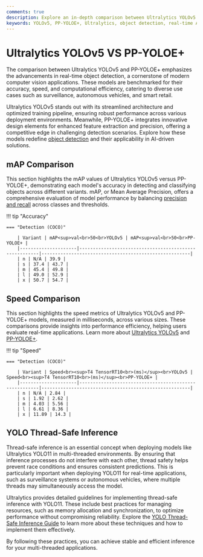 ```yaml
---
comments: true
description: Explore an in-depth comparison between Ultralytics YOLOv5 and PP-YOLOE+, two cutting-edge models in object detection. Discover their performance in terms of speed, accuracy, and efficiency, making them ideal for real-time AI, edge AI, and computer vision applications.
keywords: YOLOv5, PP-YOLOE+, Ultralytics, object detection, real-time AI, edge AI, computer vision, model comparison, AI performance
---
```


# Ultralytics YOLOv5 VS PP-YOLOE+

The comparison between Ultralytics YOLOv5 and PP-YOLOE+ emphasizes the advancements in real-time object detection, a cornerstone of modern computer vision applications. These models are benchmarked for their accuracy, speed, and computational efficiency, catering to diverse use cases such as surveillance, autonomous vehicles, and smart retail.

Ultralytics YOLOv5 stands out with its streamlined architecture and optimized training pipeline, ensuring robust performance across various deployment environments. Meanwhile, PP-YOLOE+ integrates innovative design elements for enhanced feature extraction and precision, offering a competitive edge in challenging detection scenarios. Explore how these models redefine [object detection](https://www.ultralytics.com/glossary/object-detection) and their applicability in AI-driven solutions.


## mAP Comparison

This section highlights the mAP values of Ultralytics YOLOv5 versus PP-YOLOE+, demonstrating each model's accuracy in detecting and classifying objects across different variants. mAP, or Mean Average Precision, offers a comprehensive evaluation of model performance by balancing [precision and recall](https://www.ultralytics.com/glossary/mean-average-precision-map) across classes and thresholds.


!!! tip "Accuracy"

	=== "Detection (COCO)"

		| Variant | mAP<sup>val<br>50<br>YOLOv5 | mAP<sup>val<br>50<br>PP-YOLOE+ |
		|---------------------|-------------------------------------------------------|-------------------------------------------------------|
		| n | N/A | 39.9 |
		| s | 37.4 | 43.7 |
		| m | 45.4 | 49.8 |
		| l | 49.0 | 52.9 |
		| x | 50.7 | 54.7 |
		

## Speed Comparison

This section highlights the speed metrics of Ultralytics YOLOv5 and PP-YOLOE+ models, measured in milliseconds, across various sizes. These comparisons provide insights into performance efficiency, helping users evaluate real-time applications. Learn more about [Ultralytics YOLOv5](https://docs.ultralytics.com/models/yolov5/) and [PP-YOLOE+](https://github.com/PaddlePaddle/PaddleDetection).


!!! tip "Speed"

	=== "Detection (COCO)"

		| Variant | Speed<br><sup>T4 TensorRT10<br>(ms)</sup><br>YOLOv5 | Speed<br><sup>T4 TensorRT10<br>(ms)</sup><br>PP-YOLOE+ |
		|---------------------|-------------------------------------------------------|-------------------------------------------------------|
		| n | N/A | 2.84 |
		| s | 1.92 | 2.62 |
		| m | 4.03 | 5.56 |
		| l | 6.61 | 8.36 |
		| x | 11.89 | 14.3 |

## YOLO Thread-Safe Inference

Thread-safe inference is an essential concept when deploying models like Ultralytics YOLO11 in multi-threaded environments. By ensuring that inference processes do not interfere with each other, thread safety helps prevent race conditions and ensures consistent predictions. This is particularly important when deploying YOLO11 for real-time applications, such as surveillance systems or autonomous vehicles, where multiple threads may simultaneously access the model.

Ultralytics provides detailed guidelines for implementing thread-safe inference with YOLO11. These include best practices for managing resources, such as memory allocation and synchronization, to optimize performance without compromising reliability. Explore the [YOLO Thread-Safe Inference Guide](https://docs.ultralytics.com/guides/yolo-thread-safe-inference/) to learn more about these techniques and how to implement them effectively. 

By following these practices, you can achieve stable and efficient inference for your multi-threaded applications.
